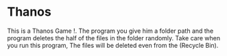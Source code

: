 # Thanos
This is a Thanos Game !. The program you give him a folder path and the program deletes the half of the files in the folder randomly.
Take care when you run this program, The files will be deleted even from the (Recycle Bin).
